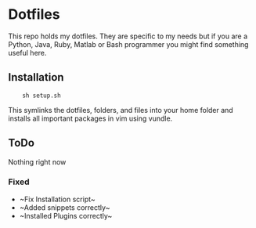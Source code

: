 # Dotfiles

This repo holds my dotfiles. They are specific to my needs but if you are a
Python, Java, Ruby, Matlab or Bash programmer you might find something useful
here.

## Installation

```
    sh setup.sh
```

This symlinks the dotfiles, folders, and files into your home folder and
installs all important packages in vim using vundle.

## ToDo
Nothing right now

### Fixed
* ~Fix Installation script~
* ~Added snippets correctly~
* ~Installed Plugins correctly~

